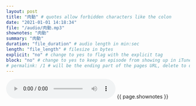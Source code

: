 ```yaml
---
layout: post
title: "肉動" # quotes allow forbidden characters like the colon
date: "2021-01-01 14:18:34"
file: "/audio/肉動.mp3"
shownotes: "肉動"
summary: "肉動"
duration: "file_duration" # audio length in min:sec
length: "file_length" # filesize in bytes
explicit: "no" # change to yes to flag with the explicit tag
block: "no" # change to yes to keep an episode from showing up in iTunes
# permalink: /1 # will be the ending part of the pages URL, delete to default to the title
---
```


<audio controls>
<source src="{{site.url}}{{site.baseurl}}{{ page.file }}" type="audio/x-mp3">
Your browser does not support the audio element.
</audio>
{{ page.shownotes }}
